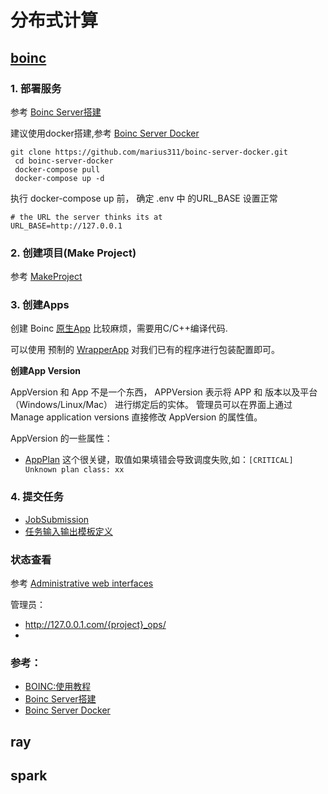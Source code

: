 # 分布式计算

## [boinc](https://github.com/BOINC/boinc)

### 1. 部署服务
   参考  [Boinc Server搭建](https://boinc.berkeley.edu/trac/wiki/ServerIntro)
   
   建议使用docker搭建,参考 [Boinc Server Docker](https://github.com/marius311/boinc-server-docker)

   ```
   git clone https://github.com/marius311/boinc-server-docker.git
    cd boinc-server-docker
    docker-compose pull
    docker-compose up -d
   ```
   
   执行 docker-compose up 前， 确定 .env 中 的URL_BASE 设置正常
   
   ```
   # the URL the server thinks its at
  URL_BASE=http://127.0.0.1
   ```

### 2. 创建项目(Make Project)

参考 [MakeProject](https://boinc.berkeley.edu/trac/wiki/MakeProject)


### 3. 创建Apps

创建 Boinc [原生App](https://boinc.berkeley.edu/trac/wiki/ExampleApps) 比较麻烦，需要用C/C++编译代码.

可以使用 预制的 [WrapperApp](https://boinc.berkeley.edu/trac/wiki/WrapperApp) 对我们已有的程序进行包装配置即可。

**创建App Version**

AppVersion 和 App 不是一个东西， APPVersion 表示将 APP 和 版本以及平台（Windows/Linux/Mac） 进行绑定后的实体。
管理员可以在界面上通过 Manage application versions 直接修改 AppVersion 的属性值。

AppVersion 的一些属性：

- [AppPlan](https://github.com/BOINC/boinc/wiki/AppPlan) 这个很关键，取值如果填错会导致调度失败,如：`[CRITICAL]   Unknown plan class: xx`
  


### 4. 提交任务

- [JobSubmission](https://boinc.berkeley.edu/trac/wiki/JobSubmission)
- [任务输入输出模板定义](https://boinc.berkeley.edu/trac/wiki/JobTemplates)

### 状态查看

参考 [Administrative web interfaces](https://boinc.berkeley.edu/trac/wiki/HtmlOps)

管理员：
- http://127.0.0.1.com/{project}_ops/
- 


### 参考：

- [BOINC:使用教程](https://www.equn.com/wiki/BOINC:%E4%BD%BF%E7%94%A8%E6%95%99%E7%A8%8B)
- [Boinc Server搭建](https://boinc.berkeley.edu/trac/wiki/ServerIntro)
- [Boinc Server Docker](https://github.com/marius311/boinc-server-docker)

## ray

## spark
